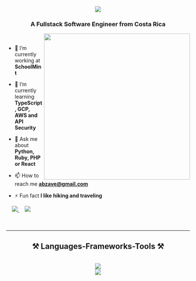 <h1 align="center">
    <img src="https://readme-typing-svg.herokuapp.com/?font=Righteous&size=35&center=true&vCenter=true&width=500&height=70&duration=3500&lines=Hi!+👋;+I'm+Abraham+Meza;" />
</h1>

<h3 align="center">A Fullstack Software Engineer from Costa Rica</h3>
<img align="right" width="400" src="https://miro.medium.com/v2/resize:fit:1400/1*gReLR6hZjwyBxHmfLN1AVw.gif">

<br/>

- 🔭 I’m currently working at **SchoolMint**

- 🌱 I’m currently learning **TypeScript, GCP, AWS and API Security**

- 💬 Ask me about **Python, Ruby, PHP or React**

- 📫 How to reach me **abzave@gmail.com**

- ⚡ Fun fact **I like hiking and traveling**

<div > 
  &nbsp;
  &nbsp;
  <a href="mailto:abzave@gmail.com">
    <img src="https://img.shields.io/badge/Gmail-333333?style=for-the-badge&logo=gmail&logoColor=red" />
  </a>
  &nbsp;
  &nbsp;
  <a href="https://linkedin.com/in/abraham-meza-vega-263264174" target="_blank">
    <img src="https://img.shields.io/badge/LinkedIn-0077B5?style=for-the-badge&logo=linkedin&logoColor=white" target="_blank" />
  </a>
</div>

<br/>
<br/>
<hr/>
 
<h2 align="center">⚒️ Languages-Frameworks-Tools ⚒️</h2>
<br/>
<div align="center">
    <img src="https://skillicons.dev/icons?i=django,python,rails,ruby,laravel,php,react,redux,nodejs,express,javascript,mongodb,mysql" /><br>
    <img src="https://skillicons.dev/icons?i=postgresql,redis,sqlite,bootstrap,mui,html,css,vscode,github,git,jest,postman" />
</div>


